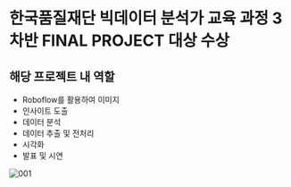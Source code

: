 # 한국품질재단 빅데이터 분석가 교육 과정 3차반 FINAL PROJECT 대상 수상
## 해당 프로젝트 내 역할
- Roboflow를 활용하여 이미지 
- 인사이트 도출
- 데이터 분석
- 데이터 추출 및 전처리
- 시각화
- 발표 및 시연




![001](https://user-images.githubusercontent.com/116786879/220658893-8227e5da-7687-4266-9148-79e9d0043eea.jpg)
